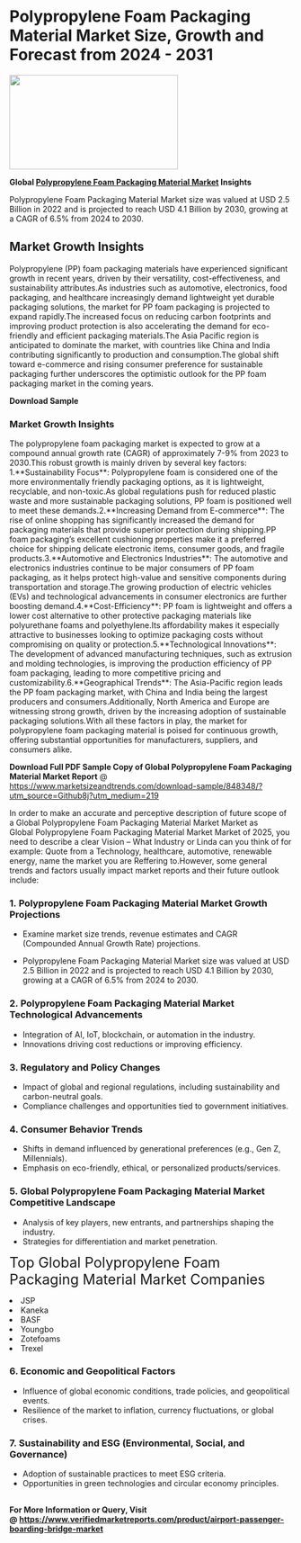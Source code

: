<H1>Polypropylene Foam Packaging Material Market Size, Growth and Forecast from 2024 - 2031</H1><img class="aligncenter size-medium wp-image-584254" src="https://thirdeyenews.in/wp-content/uploads/2024/09/Global-Market-Research-300x168.jpeg" alt="" width="300" height="168" /><p><strong>Global&nbsp;<a href="https://www.marketsizeandtrends.com/download-sample/848348/?utm_source=Github8j?utm_medium=219">Polypropylene Foam Packaging Material Market</a> Insights</strong></p><p>Polypropylene Foam Packaging Material Market size was valued at USD 2.5 Billion in 2022 and is projected to reach USD 4.1 Billion by 2030, growing at a CAGR of 6.5% from 2024 to 2030.</p><p><h2>Market Growth Insights</h2> Polypropylene (PP) foam packaging materials have experienced significant growth in recent years, driven by their versatility, cost-effectiveness, and sustainability attributes.As industries such as automotive, electronics, food packaging, and healthcare increasingly demand lightweight yet durable packaging solutions, the market for PP foam packaging is projected to expand rapidly.The increased focus on reducing carbon footprints and improving product protection is also accelerating the demand for eco-friendly and efficient packaging materials.The Asia Pacific region is anticipated to dominate the market, with countries like China and India contributing significantly to production and consumption.The global shift toward e-commerce and rising consumer preference for sustainable packaging further underscores the optimistic outlook for the PP foam packaging market in the coming years.<p><strong>Download Sample</strong></p> <h3>Market Growth Insights</h3> The polypropylene foam packaging market is expected to grow at a compound annual growth rate (CAGR) of approximately 7-9% from 2023 to 2030.This robust growth is mainly driven by several key factors: 1.**Sustainability Focus**: Polypropylene foam is considered one of the more environmentally friendly packaging options, as it is lightweight, recyclable, and non-toxic.As global regulations push for reduced plastic waste and more sustainable packaging solutions, PP foam is positioned well to meet these demands.2.**Increasing Demand from E-commerce**: The rise of online shopping has significantly increased the demand for packaging materials that provide superior protection during shipping.PP foam packaging’s excellent cushioning properties make it a preferred choice for shipping delicate electronic items, consumer goods, and fragile products.3.**Automotive and Electronics Industries**: The automotive and electronics industries continue to be major consumers of PP foam packaging, as it helps protect high-value and sensitive components during transportation and storage.The growing production of electric vehicles (EVs) and technological advancements in consumer electronics are further boosting demand.4.**Cost-Efficiency**: PP foam is lightweight and offers a lower cost alternative to other protective packaging materials like polyurethane foams and polyethylene.Its affordability makes it especially attractive to businesses looking to optimize packaging costs without compromising on quality or protection.5.**Technological Innovations**: The development of advanced manufacturing techniques, such as extrusion and molding technologies, is improving the production efficiency of PP foam packaging, leading to more competitive pricing and customizability.6.**Geographical Trends**: The Asia-Pacific region leads the PP foam packaging market, with China and India being the largest producers and consumers.Additionally, North America and Europe are witnessing strong growth, driven by the increasing adoption of sustainable packaging solutions.With all these factors in play, the market for polypropylene foam packaging material is poised for continuous growth, offering substantial opportunities for manufacturers, suppliers, and consumers alike.<p><span class=""><strong>Download Full PDF Sample Copy of Global Polypropylene Foam Packaging Material Market Report</strong> @ <a href="https://www.marketsizeandtrends.com/download-sample/848348/?utm_source=Github8j?utm_medium=219" target="_blank">https://www.marketsizeandtrends.com/download-sample/848348/?utm_source=Github8j?utm_medium=219</a></span></p><p>In order to make an accurate and perceptive description of future scope of a Global&nbsp;Polypropylene Foam Packaging Material Market Market as Global&nbsp;Polypropylene Foam Packaging Material Market Market of 2025, you need to describe a clear Vision &ndash; What Industry or Linda can you think of for example: Quote from a Technology, healthcare, automotive, renewable energy, name the market you are Reffering to.However, some general trends and factors usually impact market reports and their future outlook include:</p><h3>1.&nbsp;<strong>Polypropylene Foam Packaging Material Market Growth Projections</strong></h3><ul><li>Examine market size trends, revenue estimates and CAGR (Compounded Annual Growth Rate) projections.</li><li><p>Polypropylene Foam Packaging Material Market size was valued at USD 2.5 Billion in 2022 and is projected to reach USD 4.1 Billion by 2030, growing at a CAGR of 6.5% from 2024 to 2030.</p></li></ul><h3>2.&nbsp;<strong>Polypropylene Foam Packaging Material Market Technological Advancements</strong></h3><ul><li>Integration of AI, IoT, blockchain, or automation in the industry.</li><li>Innovations driving cost reductions or improving efficiency.</li></ul><h3>3.&nbsp;<strong>Regulatory and Policy Changes</strong></h3><ul><li>Impact of global and regional regulations, including sustainability and carbon-neutral goals.</li><li>Compliance challenges and opportunities tied to government initiatives.</li></ul><h3>4.&nbsp;<strong>Consumer Behavior Trends</strong></h3><ul><li>Shifts in demand influenced by generational preferences (e.g., Gen Z, Millennials).</li><li>Emphasis on eco-friendly, ethical, or personalized products/services.</li></ul><h3>5.&nbsp;<strong>Global Polypropylene Foam Packaging Material Market Competitive Landscape</strong></h3><ul><li>Analysis of key players, new entrants, and partnerships shaping the industry.</li><li>Strategies for differentiation and market penetration.</li></ul><p data-pm-slice="1 1 []"><span style="color: inherit; font-family: inherit; font-size: 25px;">Top Global Polypropylene Foam Packaging Material Market Companies</span></p><div class="" data-test-id=""><p><li>JSP</li><li> Kaneka</li><li> BASF</li><li> Youngbo</li><li> Zotefoams</li><li> Trexel</li></p></div><h3>6.&nbsp;<strong>Economic and Geopolitical Factors</strong></h3><ul><li>Influence of global economic conditions, trade policies, and geopolitical events.</li><li>Resilience of the market to inflation, currency fluctuations, or global crises.</li></ul><h3>7.&nbsp;<strong>Sustainability and ESG (Environmental, Social, and Governance)</strong></h3><ul><li>Adoption of sustainable practices to meet ESG criteria.</li><li>Opportunities in green technologies and circular economy principles.</li></ul><h2><strong style="font-size: 14px;">For More Information or Query, Visit @&nbsp;</strong><a style="background-color: #ffffff; font-size: 14px;" href="https://www.marketsizeandtrends.com/report/polypropylene-foam-packaging-material-market/" target="_blank">https://www.verifiedmarketreports.com/product/airport-passenger-boarding-bridge-market</a></h2>